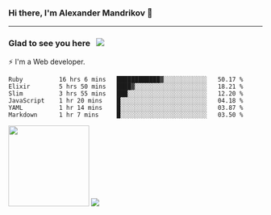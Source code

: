 ### Hi there, I'm Alexander Mandrikov 👋

- - -

### Glad to see you here &nbsp; ![](https://komarev.com/ghpvc/?username=nunsez&color=blue&label=visitors)

⚡ I'm a Web developer.

<!--✨ My GitHub <a href="https://nunsez.github.io/" target="_blank">resume link</a>-->

<!--
**nunsez/nunsez** is a ✨ _special_ ✨ repository because its `README.md` (this file) appears on your GitHub profile.

Here are some ideas to get you started:

- 🔭 I’m currently working on ...
- 🌱 I’m currently learning ...
- 👯 I’m looking to collaborate on ...
- 🤔 I’m looking for help with ...
- 💬 Ask me about ...
- 📫 How to reach me: ...
- 😄 Pronouns: ...
- ⚡ Fun fact: ...
-->


<!--START_SECTION:waka-->

```text
Ruby          16 hrs 6 mins   ████████████▓░░░░░░░░░░░░   50.17 %
Elixir        5 hrs 50 mins   ████▓░░░░░░░░░░░░░░░░░░░░   18.21 %
Slim          3 hrs 55 mins   ███░░░░░░░░░░░░░░░░░░░░░░   12.20 %
JavaScript    1 hr 20 mins    █░░░░░░░░░░░░░░░░░░░░░░░░   04.18 %
YAML          1 hr 14 mins    █░░░░░░░░░░░░░░░░░░░░░░░░   03.87 %
Markdown      1 hr 7 mins     █░░░░░░░░░░░░░░░░░░░░░░░░   03.50 %
```

<!--END_SECTION:waka-->

<span>
<img height="160em" src="https://github-readme-stats.vercel.app/api?username=nunsez&show_icons=true&count_private=true&hide_border=true&hide=issues" />
<img src="https://github-readme-stats.vercel.app/api/top-langs/?username=nunsez&layout=compact&hide_border=true" />
</span>

<!--
[![willianrod's wakatime stats](https://github-readme-stats.vercel.app/api/wakatime?username=nunsez&hide_border=true)](https://github.com/anuraghazra/github-readme-stats)
-->
